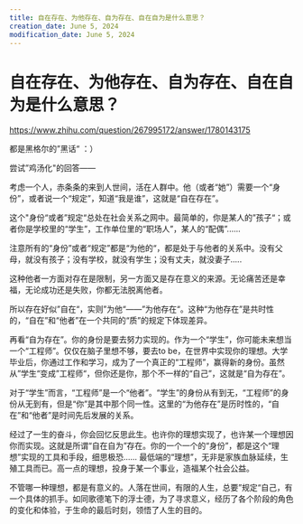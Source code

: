 ```yaml
---
title: 自在存在、为他存在、自为存在、自在自为是什么意思？
creation_date: June 5, 2024
modification_date: June 5, 2024
---
```



# 自在存在、为他存在、自为存在、自在自为是什么意思？

https://www.zhihu.com/question/267995172/answer/1780143175

都是黑格尔的”黑话“ ：）

尝试”鸡汤化"的回答——

考虑一个人，赤条条的来到人世间，活在人群中。他（或者“她”）需要一个“身份”，或者说一个“规定”，知道“我是谁”，这就是“自在存在”。

这个"身份“或者”规定“总处在社会关系之网中。最简单的，你是某人的”孩子“；或者你是学校里的“学生”，工作单位里的“职场人”，某人的“配偶”......

注意所有的“身份”或者“规定”都是“为他的“，都是处于与他者的关系中。没有父母，就没有孩子；没有学校，就没有学生；没有丈夫，就没妻子.....

这种他者一方面对存在是限制，另一方面又是存在意义的来源。无论痛苦还是幸福，无论成功还是失败，你都无法脱离他者。

所以存在好似”自在“，实则”为他“——”为他存在“。这种“为他存在”是共时性的，“自在”和“他者”在一个共同的“质”的规定下体现差异。

再看“自为存在”。你的身份是要去努力实现的。作为一个“学生”，你可能未来想当一个“工程师”。仅仅在脑子里想不够，要去to be，在世界中实现你的理想。大学毕业后，你通过工作和学习，成为了一个真正的“工程师”，赢得新的身份。虽然从”学生“变成”工程师“，但你还是你，那个不一样的“自己”，这就是“自为存在”。

对于“学生”而言，“工程师”是一个“他者”。“学生”的身份从有到无，“工程师”的身份从无到有，但是“你”是其中那个同一性。这里的“为他存在”是历时性的，“自在”和“他者”是时间先后发展的关系。

经过了一生的奋斗，你会回忆反思此生。也许你的理想实现了，也许某一个理想因你而实现。这就是所谓“自在自为”存在。你的一个一个的“身份”，都是这个“理想”实现的工具和手段，细思极恐...... 最低端的“理想”，无非是家族血脉延续，生殖工具而已。高一点的理想，投身于某一个事业，造福某个社会公益。

不管哪一种理想，都是有意义的。人落在世间，有限的人生，总要”规定“自己，有一个具体的抓手。如同歌德笔下的浮士德，为了寻求意义，经历了各个阶段的角色的变化和体验，于生命的最后时刻，领悟了人生的目的。

